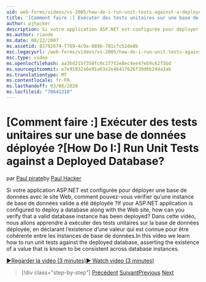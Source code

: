 ```yaml
---
uid: web-forms/videos/vs-2005/how-do-i-run-unit-tests-against-a-deployed-database
title: '[Comment faire :] Exécuter des tests unitaires sur une base de données déployée ? | Microsoft Docs'
author: pjhacker
description: Si votre application ASP.NET est configurée pour déployer une base de données en même temps que le site Web, vous pouvez vérifier qu’une instance de base de données valide a été déployée ?...
ms.author: riande
ms.date: 08/22/2007
ms.assetid: 83792674-f769-4c9a-889b-701cfc52de8b
msc.legacyurl: /web-forms/videos/vs-2005/how-do-i-run-unit-tests-against-a-deployed-database
msc.type: video
ms.openlocfilehash: aa3bd215f358fc0c277f2e8ec4ee47eb9c62f5bd
ms.sourcegitcommit: e7e91932a6e91a63e2e46417626f39d6b244a3ab
ms.translationtype: MT
ms.contentlocale: fr-FR
ms.lasthandoff: 03/06/2020
ms.locfileid: "78641210"
---
```

# <a name="how-do-i-run-unit-tests-against-a-deployed-database"></a><span data-ttu-id="a6e24-104">[Comment faire :] Exécuter des tests unitaires sur une base de données déployée ?</span><span class="sxs-lookup"><span data-stu-id="a6e24-104">[How Do I:] Run Unit Tests against a Deployed Database?</span></span>

<span data-ttu-id="a6e24-105">par [Paul pirate](https://github.com/pjhacker)</span><span class="sxs-lookup"><span data-stu-id="a6e24-105">by [Paul Hacker](https://github.com/pjhacker)</span></span>

<span data-ttu-id="a6e24-106">Si votre application ASP.NET est configurée pour déployer une base de données avec le site Web, comment pouvez-vous vérifier qu’une instance de base de données valide a été déployée ?</span><span class="sxs-lookup"><span data-stu-id="a6e24-106">If your ASP.NET application is configured to deploy a database along with the Web site, how can you verify that a valid database instance has been deployed?</span></span> <span data-ttu-id="a6e24-107">Dans cette vidéo, nous allons apprendre à exécuter des tests unitaires sur la base de données déployée, en déclarant l’existence d’une valeur qui est connue pour être cohérente entre les instances de base de données.</span><span class="sxs-lookup"><span data-stu-id="a6e24-107">In this video we learn how to run unit tests against the deployed database, asserting the existence of a value that is known to be consistent across database instances.</span></span>

[<span data-ttu-id="a6e24-108">&#9654;Regarder la vidéo (3 minutes)</span><span class="sxs-lookup"><span data-stu-id="a6e24-108">&#9654; Watch video (3 minutes)</span></span>](https://channel9.msdn.com/Blogs/ASP-NET-Site-Videos/how-do-i-run-unit-tests-against-a-deployed-database)

> [!div class="step-by-step"]
> <span data-ttu-id="a6e24-109">[Précédent](how-do-i-deploy-a-web-application-during-a-team-build.md)
> [Suivant](how-do-i-enable-code-coverage-and-profiling-in-production-applications.md)</span><span class="sxs-lookup"><span data-stu-id="a6e24-109">[Previous](how-do-i-deploy-a-web-application-during-a-team-build.md)
[Next](how-do-i-enable-code-coverage-and-profiling-in-production-applications.md)</span></span>
